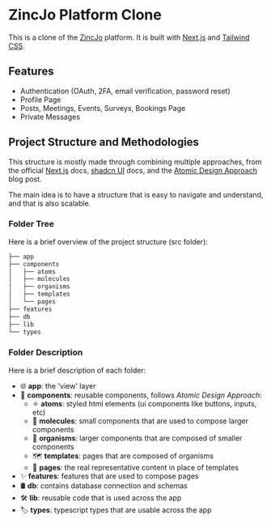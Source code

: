 # ZincJo Platform Clone
This is a clone of the [ZincJo](https://zincjo.com/) platform. It is built with [Next.js](https://nextjs.org/) and [Tailwind CSS](https://tailwindcss.com/).

## Features
- Authentication (OAuth, 2FA, email verification, password reset)
- Profile Page
- Posts, Meetings, Events, Surveys, Bookings Page
- Private Messages

## Project Structure and Methodologies
This structure is mostly made through combining multiple approaches, from the official [Next.js](https://nextjs.org/) docs, [shadcn UI](https://ui.shadcn.com/) docs, and the [Atomic Design Approach](https://bradfrost.com/blog/post/atomic-web-design/) blog post.



The main idea is to have a structure that is easy to navigate and understand, and that is also scalable. 

### Folder Tree
Here is a brief overview of the project structure (src folder):
```bash
├── app
├── components
│   ├── atoms
│   ├── molecules
│   ├── organisms
│   ├── templates
│   └── pages
├── features
├── db
├── lib
└── types
```
### Folder Description
Here is a brief description of each folder:
 - :globe_with_meridians: **app**: the 'view' layer
 - :jigsaw: **components**: reusable components, follows *Atomic Design Approach*:
   - :atom_symbol: **atoms**: styled html elements (ui components like buttons, inputs, etc)
   - :dna: **molecules**: small components that are used to compose larger components
   - :evergreen_tree: **organisms**: larger components that are composed of smaller components
   - :world_map: **templates**: pages that are composed of organisms
   - :page_facing_up: **pages**: the real representative content in place of templates
 - :sparkles: **features**: features that are used to compose pages
 - :oil_drum: **db**: contains database connection and schemas
 - :hammer_and_wrench: **lib**: reusable code that is used across the app
 - :label: **types**: typescript types that are usable across the app